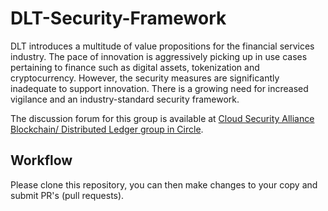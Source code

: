 # DLT-Security-Framework

DLT introduces a multitude of value propositions for the financial services industry. The pace of innovation is aggressively picking up in use cases pertaining to finance such as digital assets, tokenization and cryptocurrency. However, the security measures are significantly inadequate to support innovation. There is a growing need for increased vigilance and an industry-standard security framework.

The discussion forum for this group is available at [Cloud Security Alliance Blockchain/ Distributed Ledger group in Circle](https://circle.cloudsecurityalliance.org/community-home1?CommunityKey=a9786cbe-105a-420f-a353-8bbe10ab684d).

## Workflow

Please clone this repository, you can then make changes to your copy and submit PR's (pull requests).
